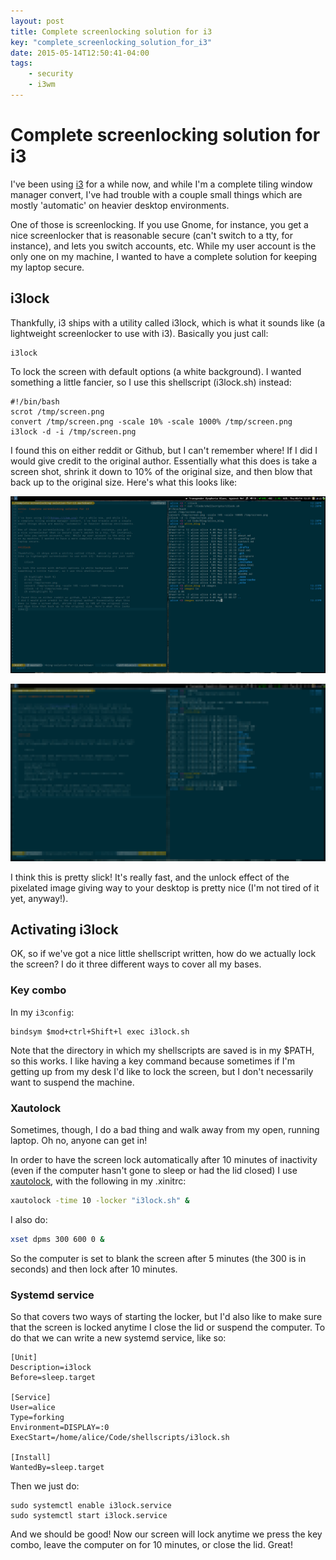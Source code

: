 ```yaml
---
layout: post
title: Complete screenlocking solution for i3
key: "complete_screenlocking_solution_for_i3"
date: 2015-05-14T12:50:41-04:00
tags:
    - security
    - i3wm
---
```


# Complete screenlocking solution for i3

I've been using [i3](https://i3wm.org) for a while now, and while I'm
a complete tiling window manager convert, I've had trouble with a couple
small things which are mostly 'automatic' on heavier desktop environments.

One of those is screenlocking. If you use Gnome, for instance, you get
a nice screenlocker that is reasonable secure (can't switch to a tty, for
instance), and lets you switch accounts, etc. While my user account is the
only one on my machine, I wanted to have a complete solution for keeping
my laptop secure.

## i3lock

Thankfully, i3 ships with a utility called i3lock, which is what it sounds
like (a lightweight screenlocker to use with i3). Basically you just call:

    i3lock

To lock the screen with default options (a white background). I wanted
something a little fancier, so I use this shellscript (i3lock.sh) instead:

    #!/bin/bash
    scrot /tmp/screen.png
    convert /tmp/screen.png -scale 10% -scale 1000% /tmp/screen.png
    i3lock -d -i /tmp/screen.png

I found this on either reddit or Github, but I can't remember where! If
I did I would give credit to the original author. Essentially what this
does is take a screen shot, shrink it down to 10% of the original size,
and then blow that back up to the original size. Here's what this looks
like:

![Before conversion](/images/i3lockscreenbefore.png)

![After conversion](/images/i3lockscreenafter.png)

I think this is pretty slick! It's really fast, and the unlock effect of
the pixelated image giving way to your desktop is pretty nice (I'm not
tired of it yet, anyway!).

## Activating i3lock

OK, so if we've got a nice little shellscript written, how do we actually
lock the screen? I do it three different ways to cover all my bases.

### Key combo

In my `i3config`:

    bindsym $mod+ctrl+Shift+l exec i3lock.sh

Note that the directory in which my shellscripts are saved is in my $PATH,
so this works. I like having a key command because sometimes if I'm
getting up from my desk I'd like to lock the screen, but I don't
necessarily want to suspend the machine.

### Xautolock

Sometimes, though, I do a bad thing and walk away from my open, running
laptop. Oh no, anyone can get in!

In order to have the screen lock automatically after 10 minutes of
inactivity (even if the computer hasn't gone to sleep or had the lid
closed) I use
[xautolock](https://www.archlinux.org/packages/community/x86_64/xautolock/),
with the following in my .xinitrc:

```bash
xautolock -time 10 -locker "i3lock.sh" &
```

I also do:

```bash
xset dpms 300 600 0 &
```

So the computer is set to blank the screen after 5 minutes (the 300 is in
seconds) and then lock after 10 minutes. 

### Systemd service

So that covers two ways of starting the locker, but I'd also like to make
sure that the screen is locked anytime I close the lid or suspend the
computer. To do that we can write a new systemd service, like so:

    [Unit]
    Description=i3lock
    Before=sleep.target

    [Service]
    User=alice
    Type=forking
    Environment=DISPLAY=:0
    ExecStart=/home/alice/Code/shellscripts/i3lock.sh

    [Install]
    WantedBy=sleep.target

Then we just do:
    
    sudo systemctl enable i3lock.service
    sudo systemctl start i3lock.service

And we should be good! Now our screen will lock anytime we press the key
combo, leave the computer on for 10 minutes, or close the lid. Great!
